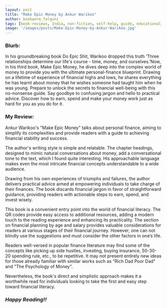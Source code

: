 ```yaml
---
layout: post
title: "Make Epic Money by Ankur Warikoo"
author: bookworm_falguni
tags: [book-reviews, India, non-fiction, self-help, guide, educational, life, success, habits, corporate, work, business, finance, money, famous-personality]
image: '/images/posts/Make-Epic-Money-by-Ankur-Warikoo.jpg'
---
```


### **Blurb:**
In his groundbreaking book Do Epic Shit, Warikoo dropped this truth ‘Three relationships determine our life's course - time, money, and ourselves.’Now, in his third book, Make Epic Money, he dives deep into the complex world of money to provide you with the ultimate personal-finance blueprint. Drawing on a lifetime of experience of financial highs and lows, he shares everything he has learnt about money that he wishes someone had taught him when he was young. Prepare to unlock the secrets to financial well-being with this no-nonsense guide. Say goodbye to confusing jargon and hello to practical advice. Discover how to earn, spend and make your money work just as hard for you as you do for it.

### **My Review:**
Ankur Warikoo's "Make Epic Money" talks about personal finance, aiming to simplify its complexities and provide readers with a guide to achieving financial stability and success.

The author's writing style is simple and relatable. The chapter headings, designed to mimic natural conversations about money, add a conversational tone to the text, which I found quite interesting. His approachable language makes even the most intricate financial concepts understandable to a wide audience. 

Drawing from his own experiences of triumphs and failures, the author delivers practical advice aimed at empowering individuals to take charge of their finances. The book discards financial jargon in favor of straightforward guidance, providing readers with actionable steps to earn, spend, and invest wisely. 

This book is a convenient entry point into the world of financial literacy. The QR codes provide easy access to additional resources, adding a modern touch to the reading experience and enhancing its practicality. The section on financial planning by age and salary provides valuable considerations for readers at various stages of their financial journey. However, one can not blindly use the suggestions and must consider the other factors in one’s life.

Readers well-versed in popular finance literature may find some of the concepts like picking up side hustles, investing, buying insurance, 50-30-20 spending rule, etc., to be repetitive. It may not present entirely new ideas for those already familiar with similar works such as "Rich Dad Poor Dad" and "The Psychology of Money".

Nevertheless, the book's direct and simplistic approach makes it a worthwhile read for individuals looking to take the first and easy step toward financial literacy. 

### ***Happy Reading!!***

